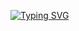 [![Typing SVG](https://readme-typing-svg.herokuapp.com?font=Permanent+Marker&pause=1000&color=BBBBBB&background=161616F7&center=true&vCenter=true&random=false&width=435&lines=zer0d4y)](https://git.io/typing-svg)
